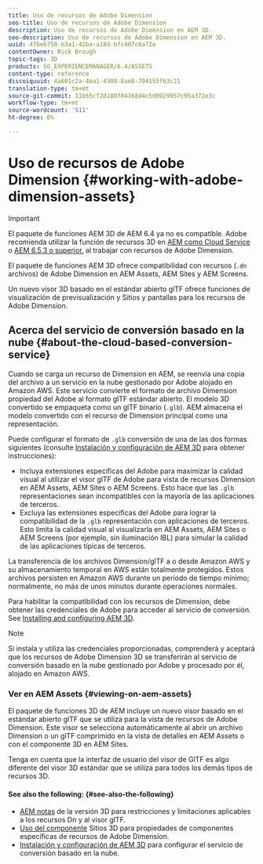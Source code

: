 ```yaml
---
title: Uso de recursos de Adobe Dimension
seo-title: Uso de recursos de Adobe Dimension
description: Uso de recursos de Adobe Dimension en AEM 3D.
seo-description: Uso de recursos de Adobe Dimension en AEM 3D.
uuid: 476e6758-b3a1-42ba-a18d-bfc407c6a72e
contentOwner: Rick Brough
topic-tags: 3D
products: SG_EXPERIENCEMANAGER/6.4/ASSETS
content-type: reference
discoiquuid: 4a601c2a-4ea1-4308-8ae8-704155f63c21
translation-type: tm+mt
source-git-commit: 11b65cf2d180f04168d4c5d0929957c95a372e3c
workflow-type: tm+mt
source-wordcount: '511'
ht-degree: 0%

---
```



# Uso de recursos de Adobe Dimension {#working-with-adobe-dimension-assets}

>[!IMPORTANT]
>
>El paquete de funciones AEM 3D de AEM 6.4 ya no es compatible. Adobe recomienda utilizar la función de recursos 3D en [AEM como Cloud Service](https://docs.adobe.com/content/help/en/experience-manager-cloud-service/assets/dynamicmedia/assets-3d.html) o [AEM 6.5.3 o superior.](https://docs.adobe.com/content/help/en/experience-manager-65/assets/dynamic/assets-3d.html) al trabajar con recursos de Adobe Dimension.

El paquete de funciones AEM 3D ofrece compatibilidad con recursos (`.dn` archivos) de Adobe Dimension en AEM Assets, AEM Sites y AEM Screens.

Un nuevo visor 3D basado en el estándar abierto glTF ofrece funciones de visualización de previsualización y Sitios y pantallas para los recursos de Adobe Dimension.

## Acerca del servicio de conversión basado en la nube {#about-the-cloud-based-conversion-service}

Cuando se carga un recurso de Dimension en AEM, se reenvía una copia del archivo a un servicio en la nube gestionado por Adobe alojado en Amazon AWS. Este servicio convierte el formato de archivo Dimension propiedad del Adobe al formato glTF estándar abierto. El modelo 3D convertido se empaqueta como un glTF binario (`.glb`). AEM almacena el modelo convertido con el recurso de Dimension principal como una representación.

Puede configurar el formato de `.glb` conversión de una de las dos formas siguientes (consulte [Instalación y configuración de AEM 3D](install-config-3d.md) para obtener instrucciones):

* Incluya extensiones específicas del Adobe para maximizar la calidad visual al utilizar el visor glTF de Adobe para vista de recursos Dimension en AEM Assets, AEM Sites o AEM Screens. Esto hace que las `.glb` representaciones sean incompatibles con la mayoría de las aplicaciones de terceros.
* Excluya las extensiones específicas del Adobe para lograr la compatibilidad de la `.glb` representación con aplicaciones de terceros. Esto limita la calidad visual al visualizarla en AEM Assets, AEM Sites o AEM Screens (por ejemplo, sin iluminación IBL) para simular la calidad de las aplicaciones típicas de terceros.

La transferencia de los archivos Dimension/glTF a o desde Amazon AWS y su almacenamiento temporal en AWS están totalmente protegidos. Estos archivos persisten en Amazon AWS durante un período de tiempo mínimo; normalmente, no más de unos minutos durante operaciones normales.

Para habilitar la compatibilidad con los recursos de Dimension, debe obtener las credenciales de Adobe para acceder al servicio de conversión. See [Installing and configuring AEM 3D](install-config-3d.md).

>[!NOTE]
>
>Si instala y utiliza las credenciales proporcionadas, comprenderá y aceptará que los recursos de Adobe Dimension 3D se transferirán al servicio de conversión basado en la nube gestionado por Adobe y procesado por él, alojado en Amazon AWS.

### Ver en AEM Assets {#viewing-on-aem-assets}

El paquete de funciones 3D de AEM incluye un nuevo visor basado en el estándar abierto glTF que se utiliza para la vista de recursos de Adobe Dimension. Este visor se selecciona automáticamente al abrir un archivo Dimension o un glTF comprimido en la vista de detalles en AEM Assets o con el componente 3D en AEM Sites.

Tenga en cuenta que la interfaz de usuario del visor de GlTF es algo diferente del visor 3D estándar que se utiliza para todos los demás tipos de recursos 3D.

#### See also the following: {#see-also-the-following}

* [AEM notas](/help/release-notes/aem3d-release-notes.md) de la versión 3D para restricciones y limitaciones aplicables a los recursos Dn y al visor glTF.
* [Uso del componente](using-the-3d-sites-component.md) Sitios 3D para propiedades de componentes específicas de recursos de Adobe Dimension.
* [Instalación y configuración de AEM 3D](install-config-3d.md) para configurar el servicio de conversión basado en la nube.

